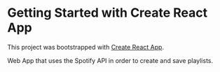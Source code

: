 # Getting Started with Create React App

This project was bootstrapped with [Create React App](https://github.com/facebook/create-react-app).

Web App that uses the Spotify API in order to create and save playlists.
